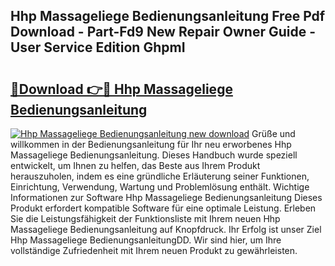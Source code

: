## Hhp Massageliege Bedienungsanleitung Free Pdf Download - Part-Fd9 New Repair Owner Guide - User Service Edition GhpmI

# <h2><a href="http://df07dqe.blite.top/?on=Hhp+Massageliege+Bedienungsanleitung">🔗Download 👉🔴 Hhp Massageliege Bedienungsanleitung</a></h2>

[![Hhp Massageliege Bedienungsanleitung new download](https://i.imgur.com/lujVjoI.png)](http://df07dqe.blite.top/?on=Hhp+Massageliege+Bedienungsanleitung)
Grüße und willkommen in der Bedienungsanleitung für Ihr neu erworbenes Hhp Massageliege Bedienungsanleitung. Dieses Handbuch wurde speziell entwickelt, um Ihnen zu helfen, das Beste aus Ihrem Produkt herauszuholen, indem es eine gründliche Erläuterung seiner Funktionen, Einrichtung, Verwendung, Wartung und Problemlösung enthält. Wichtige Informationen zur Software Hhp Massageliege Bedienungsanleitung Dieses Produkt erfordert kompatible Software für eine optimale Leistung. Erleben Sie die Leistungsfähigkeit der Funktionsliste mit Ihrem neuen Hhp Massageliege Bedienungsanleitung auf Knopfdruck. Ihr Erfolg ist unser Ziel Hhp Massageliege BedienungsanleitungDD. Wir sind hier, um Ihre vollständige Zufriedenheit mit Ihrem neuen Produkt zu gewährleisten.
